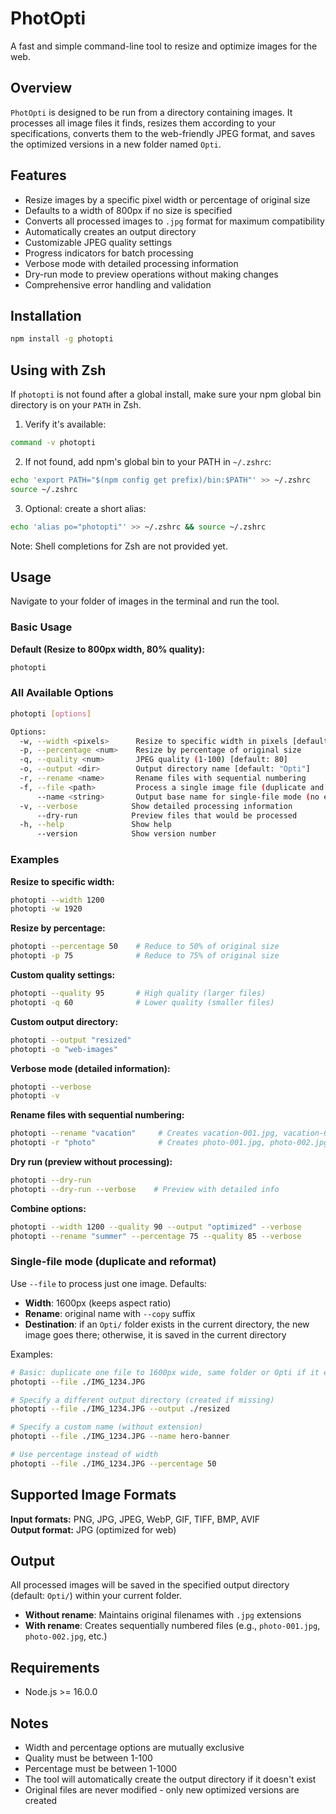 # PhotOpti

A fast and simple command-line tool to resize and optimize images for the web.

## Overview

`PhotOpti` is designed to be run from a directory containing images. It processes all image files it finds, resizes them according to your specifications, converts them to the web-friendly JPEG format, and saves the optimized versions in a new folder named `Opti`.

## Features

-   Resize images by a specific pixel width or percentage of original size
-   Defaults to a width of 800px if no size is specified
-   Converts all processed images to `.jpg` format for maximum compatibility
-   Automatically creates an output directory
-   Customizable JPEG quality settings
-   Progress indicators for batch processing
-   Verbose mode with detailed processing information
-   Dry-run mode to preview operations without making changes
-   Comprehensive error handling and validation

## Installation

```bash
npm install -g photopti
```

## Using with Zsh

If `photopti` is not found after a global install, make sure your npm global bin directory is on your `PATH` in Zsh.

1) Verify it's available:
```bash
command -v photopti
```

2) If not found, add npm's global bin to your PATH in `~/.zshrc`:
```bash
echo 'export PATH="$(npm config get prefix)/bin:$PATH"' >> ~/.zshrc
source ~/.zshrc
```

3) Optional: create a short alias:
```bash
echo 'alias po="photopti"' >> ~/.zshrc && source ~/.zshrc
```

Note: Shell completions for Zsh are not provided yet.

## Usage

Navigate to your folder of images in the terminal and run the tool.

### Basic Usage

**Default (Resize to 800px width, 80% quality):**
```bash
photopti
```

### All Available Options

```bash
photopti [options]

Options:
  -w, --width <pixels>      Resize to specific width in pixels [default: 800]
  -p, --percentage <num>    Resize by percentage of original size
  -q, --quality <num>       JPEG quality (1-100) [default: 80]
  -o, --output <dir>        Output directory name [default: "Opti"]
  -r, --rename <name>       Rename files with sequential numbering
  -f, --file <path>         Process a single image file (duplicate and reformat)
      --name <string>       Output base name for single-file mode (no extension)
  -v, --verbose            Show detailed processing information
      --dry-run            Preview files that would be processed
  -h, --help               Show help
      --version            Show version number
```

### Examples

**Resize to specific width:**
```bash
photopti --width 1200
photopti -w 1920
```

**Resize by percentage:**
```bash
photopti --percentage 50    # Reduce to 50% of original size
photopti -p 75              # Reduce to 75% of original size
```

**Custom quality settings:**
```bash
photopti --quality 95       # High quality (larger files)
photopti -q 60              # Lower quality (smaller files)
```

**Custom output directory:**
```bash
photopti --output "resized"
photopti -o "web-images"
```

**Verbose mode (detailed information):**
```bash
photopti --verbose
photopti -v
```

**Rename files with sequential numbering:**
```bash
photopti --rename "vacation"     # Creates vacation-001.jpg, vacation-002.jpg, etc.
photopti -r "photo"              # Creates photo-001.jpg, photo-002.jpg, etc.
```

**Dry run (preview without processing):**
```bash
photopti --dry-run
photopti --dry-run --verbose    # Preview with detailed info
```

**Combine options:**
```bash
photopti --width 1200 --quality 90 --output "optimized" --verbose
photopti --rename "summer" --percentage 75 --quality 85 --verbose
```

### Single-file mode (duplicate and reformat)

Use `--file` to process just one image. Defaults:
- **Width**: 1600px (keeps aspect ratio)
- **Rename**: original name with `--copy` suffix
- **Destination**: if an `Opti/` folder exists in the current directory, the new image goes there; otherwise, it is saved in the current directory

Examples:
```bash
# Basic: duplicate one file to 1600px wide, same folder or Opti if it exists
photopti --file ./IMG_1234.JPG

# Specify a different output directory (created if missing)
photopti --file ./IMG_1234.JPG --output ./resized

# Specify a custom name (without extension)
photopti --file ./IMG_1234.JPG --name hero-banner

# Use percentage instead of width
photopti --file ./IMG_1234.JPG --percentage 50
```

## Supported Image Formats

**Input formats:** PNG, JPG, JPEG, WebP, GIF, TIFF, BMP, AVIF  
**Output format:** JPG (optimized for web)

## Output

All processed images will be saved in the specified output directory (default: `Opti/`) within your current folder. 

- **Without rename**: Maintains original filenames with `.jpg` extensions
- **With rename**: Creates sequentially numbered files (e.g., `photo-001.jpg`, `photo-002.jpg`, etc.)

## Requirements

- Node.js >= 16.0.0

## Notes

- Width and percentage options are mutually exclusive
- Quality must be between 1-100
- Percentage must be between 1-1000
- The tool will automatically create the output directory if it doesn't exist
- Original files are never modified - only new optimized versions are created
